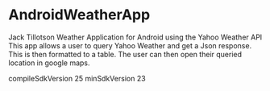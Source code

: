 # AndroidWeatherApp
Jack Tillotson
Weather Application for Android using the Yahoo Weather API
This app allows a user to query Yahoo Weather and get a Json response. This is then formatted to a table.
The user can then open their queried location in google maps.

compileSdkVersion 25
minSdkVersion 23
